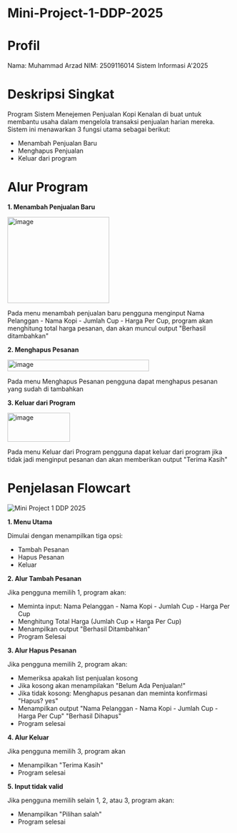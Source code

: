 # Mini-Project-1-DDP-2025
# Profil

Nama: Muhammad Arzad NIM: 2509116014 Sistem Informasi A'2025

# Deskripsi Singkat

Program Sistem Menejemen Penjualan Kopi Kenalan di buat untuk membantu usaha dalam mengelola transaksi penjualan harian mereka.
Sistem ini menawarkan 3 fungsi utama sebagai berikut:
- Menambah Penjualan Baru
- Menghapus Penjualan
- Keluar dari program

# Alur Program
**1. Menambah Penjualan Baru**

<img width="228" height="193" alt="image" src="https://github.com/user-attachments/assets/ca41835f-4bb1-43fb-b61a-bb2f1b567aa5" />

Pada menu menambah penjualan baru pengguna menginput Nama Pelanggan - Nama Kopi - Jumlah Cup - Harga Per Cup, program akan menghitung total harga pesanan, dan akan muncul output "Berhasil ditambahkan"

**2. Menghapus Pesanan**

<img width="317" height="26" alt="image" src="https://github.com/user-attachments/assets/a698c86f-c1ad-42e9-b79c-55157a5dee8c" />

Pada menu Menghapus Pesanan pengguna dapat menghapus pesanan yang sudah di tambahkan

**3. Keluar dari Program**

<img width="140" height="65" alt="image" src="https://github.com/user-attachments/assets/512b0b65-1ef0-441a-8916-3097dd943f63" />

Pada menu Keluar dari Program pengguna dapat keluar dari program jika tidak jadi menginput pesanan dan akan memberikan output "Terima Kasih"

# Penjelasan Flowcart

![Mini Project 1 DDP 2025](https://github.com/user-attachments/assets/6905624f-fb64-4f57-b1c3-5fbb7e80266e)


**1. Menu Utama**

Dimulai dengan menampilkan tiga opsi:
- Tambah Pesanan
- Hapus Pesanan
- Keluar

**2. Alur Tambah Pesanan**

Jika pengguna memilih 1, program akan:
- Meminta input: Nama Pelanggan - Nama Kopi - Jumlah Cup - Harga Per Cup
- Menghitung Total Harga (Jumlah Cup × Harga Per Cup)
- Menampilkan output "Berhasil Ditambahkan"
- Program Selesai

**3. Alur Hapus Pesanan**

  Jika pengguna memilih 2, program akan:
  - Memeriksa apakah list penjualan kosong
  - Jika kosong akan menampilakan "Belum Ada Penjualan!"
  - Jika tidak kosong: Menghapus pesanan dan meminta konfirmasi "Hapus? yes"
  - Menampilkan output "Nama Pelanggan - Nama Kopi - Jumlah Cup - Harga Per Cup" "Berhasil Dihapus"
  - Program selesai

**4. Alur Keluar**

Jika pengguna memilih 3, program akan
- Menampilkan "Terima Kasih"
- Program selesai

**5. Input tidak valid**

Jika pengguna memilih selain 1, 2, atau 3, program akan:
- Menampilkan "Pilihan salah"
- Program selesai
